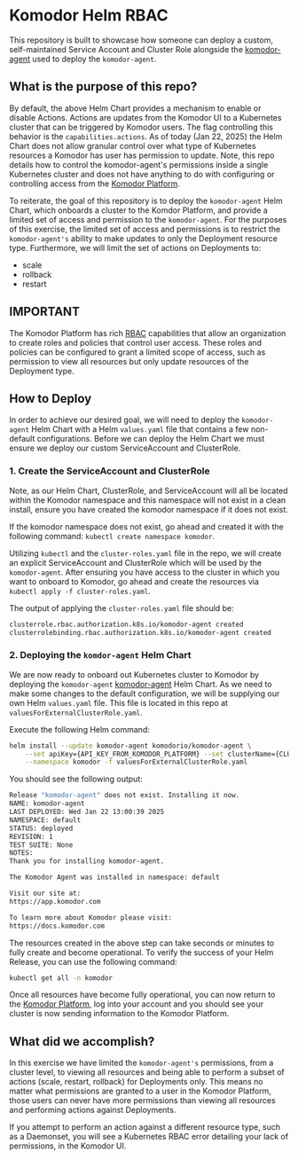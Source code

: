 # Komodor Helm RBAC

This repository is built to showcase how someone can deploy a custom, self-maintained Service Account and Cluster Role alongside the [komodor-agent] used to deploy the `komodor-agent`.

## What is the purpose of this repo?

By default, the above Helm Chart provides a mechanism to enable or disable Actions. Actions are updates from the Komodor UI to a Kubernetes cluster that can be triggered by Komodor users. The flag controlling this behavior is the `capabilities.actions`. As of today (Jan 22, 2025) the Helm Chart does not allow granular control over what type of Kubernetes resources a Komodor has user has permission to update. Note, this repo details how to control the komodor-agent's permissions inside a single Kubernetes cluster and does not have anything to do with configuring or controlling access from the [Komodor Platform](https://app.komodor.com).

To reiterate, the goal of this repository is to deploy the `komodor-agent` Helm Chart, which onboards a cluster to the Komdor Platform, and provide a limited set of access and permission to the `komodor-agent`. For the purposes of this exercise, the limited set of access and permissions is to restrict the `komodor-agent's` ability to make updates to only the Deployment resource type. Furthermore, we will limit the set of actions on Deployments to:

- scale
- rollback
- restart

## IMPORTANT

The Komodor Platform has rich [RBAC](https://help.komodor.com/hc/en-us/articles/22434021963154-RBAC) capabilities that allow an organization to create roles and policies that control user access. These roles and policies can be configured to grant a limited scope of access, such as permission to view all resources but only update resources of the Deployment type.

## How to Deploy

In order to achieve our desired goal, we will need to deploy the `komodor-agent` Helm Chart with a Helm `values.yaml` file that contains a few non-default configurations. Before we can deploy the Helm Chart we must ensure we deploy our custom ServiceAccount and ClusterRole.

### 1. Create the ServiceAccount and ClusterRole

Note, as our Helm Chart, ClusterRole, and ServiceAccount will all be located within the Komodor namespace and this namespace will not exist in a clean install, ensure you have created the komodor namespace if it does not exist.

If the komodor namespace does not exist, go ahead and created it with the following command: `kubectl create namespace komodor`.

Utilizing `kubectl` and the `cluster-roles.yaml` file in the repo, we will create an explicit ServiceAccount and ClusterRole which will be used by the `komodor-agent`. After ensuring you have access to the cluster in which you want to onboard to Komodor, go ahead and create the resources via `kubectl apply -f cluster-roles.yaml`.

The output of applying the `cluster-roles.yaml` file should be:

```bash
clusterrole.rbac.authorization.k8s.io/komodor-agent created
clusterrolebinding.rbac.authorization.k8s.io/komodor-agent created
```

### 2. Deploying the `komdor-agent` Helm Chart

We are now ready to onboard out Kubernetes cluster to Komodor by deploying the `komodor-agent` [komodor-agent] Helm Chart. As we need to make some changes to the default configuration, we will be supplying our own Helm `values.yaml` file. This file is located in this repo at `valuesForExternalClusterRole.yaml`.

Execute the following Helm command:

```bash
helm install --update komodor-agent komodorio/komodor-agent \
    --set apiKey={API_KEY_FROM_KOMODOR_PLATFORM} --set clusterName={CLUSTER_NAME_IN_KOMODOR_PLATFORM} \
    --namespace komodor -f valuesForExternalClusterRole.yaml
```

You should see the following output:

```bash
Release "komodor-agent" does not exist. Installing it now.
NAME: komodor-agent
LAST DEPLOYED: Wed Jan 22 13:00:39 2025
NAMESPACE: default
STATUS: deployed
REVISION: 1
TEST SUITE: None
NOTES:
Thank you for installing komodor-agent.

The Komodor Agent was installed in namespace: default

Visit our site at:
https://app.komodor.com

To learn more about Komodor please visit:
https://docs.komodor.com
```

The resources created in the above step can take seconds or minutes to fully create and become operational. To verify the success of your Helm Release, you can use the following command:

```bash
kubectl get all -n komodor
```

Once all resources have become fully operational, you can now return to the [Komodor Platform](https://app.komodor.com), log into your account and you should see your cluster is now sending information to the Komodor Platform.

## What did we accomplish?

In this exercise we have limited the `komodor-agent's` permissions, from a cluster level, to viewing all resources and being able to perform a subset of actions (scale, restart, rollback) for Deployments only. This means no matter what permissions are granted to a user in the Komodor Platform, those users can never have more permissions than viewing all resources and performing actions against Deployments.

If you attempt to perform an action against a different resource type, such as a Daemonset, you will see a Kubernetes RBAC error detailing your lack of permissions, in the Komodor UI.

[komodor-agent]: https://github.com/komodorio/helm-charts/tree/master/charts/komodor-agent
